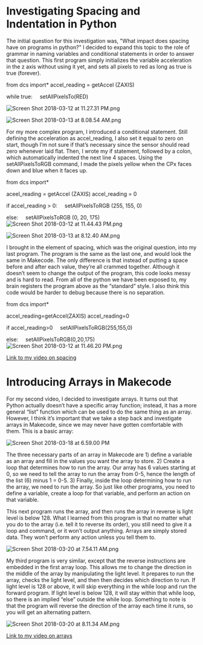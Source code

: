 # Investigating Spacing and Indentation in Python

The initial question for this investigation was, "What impact does spacing have on programs in python?" I decided to expand this topic to the role of grammar in naming variables and conditional statements in order to answer that question. This first program simply initializes the variable acceleration in the z axis without using it yet, and sets all pixels to red as long as true is true (forever).

from dcs import*
accel_reading = getAccel (ZAXIS)

while true:
&nbsp;&nbsp;&nbsp;&nbsp;setAllPixelsTo(RED)

![Screen Shot 2018-03-12 at 11.27.31 PM.png](https://lh3.googleusercontent.com/GnR1zbfAP-JeZWzMvdLQQeKBAELnAwE1QdSnsGGkMLbxMnPRF4lYirIwyxe5Xn3jRRULjRMbgP8psUb2RUElsMn2WPGJnd2jP2gzmNUhDw39wc8Zhqbx0VJ8zF1sr7mXLB5XPVnJ)

![Screen Shot 2018-03-13 at 8.08.54 AM.png](https://lh6.googleusercontent.com/qu2a2UD8mEk0KE-73IWY00xJa6qfMKZsbWIqM_QkzPfrKK2_UyaBjZZDKyjngYO54UZAmBJaOAgSg7BD_NcC1Cx0IeqE4e8eR-Zkc0BDj1ASk-EDfBKfonbyrhHYOL32Z_596HTR)

For my more complex program, I introduced a conditional statement. Still defining the acceleration as accel_reading, I also set it equal to zero on start, though I’m not sure if that’s necessary since the sensor should read zero whenever laid flat. Then, I wrote my if statement, followed by a colon, which automatically indented the next line 4 spaces. Using the setAllPixelsToRGB command, I made the pixels yellow when the CPx faces down and blue when it faces up.

from dcs import*

aceel_reading = getAccel (ZAXIS)
accel_reading = 0

if accel_reading > 0:
&nbsp;&nbsp;&nbsp;&nbsp;setAllPixelsToRGB (255, 155, 0)

else:
&nbsp;&nbsp;&nbsp;&nbsp;setAllPixelsToRGB (0, 20, 175)
![Screen Shot 2018-03-12 at 11.44.43 PM.png](https://lh6.googleusercontent.com/Pp8gMwcbqiyot3lWbEBj47fjGKJHDnr3QCnUHE6edokkt60qZaeG-XAh1gKyXzFhZlXgvbFP5eL7A832krhJrii0WlI54syxRfPAv64WI8IacREuGXRyebWqDglKVnC1vZq453oF)

![Screen Shot 2018-03-13 at 8.12.40 AM.png](https://lh4.googleusercontent.com/KADMVrPePcn1eVxZgXxJLnuEgVupmX4UhUkyVOLioXlrEUBdBrsvz7BV_MoWUTxw_BLnbNDbSyVF5m1n93ufVzNbhmqMpRIix_gXIw6IXNM5-kuEetQUYzXJZQcyQntOEeK_oamm)

I brought in the element of spacing, which was the original question, into my last program. The program is the same as the last one, and would look the same in Makecode. The only difference is that instead of putting a space before and after each value, they’re all crammed together. Although it doesn’t seem to change the output of the program, this code looks messy and is hard to read. From all of the python we have been exposed to, my brain registers the program above as the “standard” style. I also think this code would be harder to debug because there is no separation.

from dcs import*

accel_reading=getAccel(ZAXIS)
accel_reading=0

if accel_reading>0
&nbsp;&nbsp;&nbsp;&nbsp;setAllPixelsToRGB(255,155,0)

else:
&nbsp;&nbsp;&nbsp;&nbsp;setAllPixelsToRGB(0,20,175)
![Screen Shot 2018-03-12 at 11.46.20 PM.png](https://lh4.googleusercontent.com/kddKobyoStTlTXZRBI-uDQvDbp9DIJuiVS7TbPwJNu65hW2a4ntZagU1Hgq3oo9IjzG1u57k7WyMOs0qUi1g534HtkSfidTAYYacyMkUfExL1SpoE22e84HIjpK371yk2jVUQUJs)

[Link to my video on spacing](https://www.useloom.com/share/ab0910606bee4b6198cc04a5e9fd87e1)
# Introducing Arrays in Makecode
For my second video, I decided to investigate arrays. It turns out that Python actually doesn’t have a specific array function; instead, it has a more general “list” function which can be used to do the same thing as an array. However, I think it’s important that we take a step back and investigate arrays in Makecode, since we may never have gotten comfortable with them. This is a basic array:

![Screen Shot 2018-03-18 at 6.59.00 PM](https://lh4.googleusercontent.com/rBgyHLFvLrrxj79hmncPvtUix-saLUf9wW3jlpdMNxHdpp66xrhiOR8hlNR-peUucE2sDF4bL5iZfTpFSaG1-e3XmBovBMHKoGcdiMsATfBg7le32B9oolUdlJR3psc8BFUVaDGp)

The three necessary parts of an array in Makecode are 1) define a variable as an array and fill in the values you want the array to store. 2) Create a loop that determines how to run the array. Our array has 6 values starting at 0, so we need to tell the array to run the array from 0-5, hence the length of the list (6) minus 1 = 0-5. 3) Finally, inside the loop determining how to run the array, we need to run the array. So just like other programs, you need to define a variable, create a loop for that variable, and perform an action on that variable.

This next program runs the array, and then runs the array in reverse is light level is below 128. What I learned from this program is that no matter what you do to the array (i.e. tell it to reverse its order), you still need to give it a loop and command, or it won’t output anything. Arrays are simply stored data. They won’t perform any action unless you tell them to.

![Screen Shot 2018-03-20 at 7.54.11 AM.png](https://lh4.googleusercontent.com/rLZ9kMT8WBV6o-lwqi0eRMX6ayOEyAUKe5_mgSy8dMYKxlyVnnDV9f6_0I8t8lURSH_vqJBcCyTcQAsjnwO530CmbOKy3VyuL5YOWHYjfobidJHlXaxyAevocxoNAij1KWICT_6C)

My third program is very similar, except that the reverse instructions are embedded in the first array loop. This allows me to change the direction in the middle of the array by manipulating the light level. It prepares to run the array, checks the light level, and then then decides which direction to run. If light level is 128 or above, it will skip everything in the while loop and run the forward program. If light level is below 128, it will stay within that while loop, so there is an implied “else” outside the while loop. Something to note is that the program will reverse the direction of the array each time it runs, so you will get an alternating pattern.

![Screen Shot 2018-03-20 at 8.11.34 AM.png](https://lh5.googleusercontent.com/xkjL8XFsxVPs_pdvvR4B2Lxwvis5OInBt0nJPC6W1sXBte4x1jZKi-G4ZQ3pdQ4stUTL18pgC5Bwk5haBKFYzRABbWwgBAFBiTWl61JOJ4ZJD-2f8Y_k8Kqa5cnOP_bgWPxfV5GE)

[Link to my video on arrays](https://www.useloom.com/share/beeb80c0bb6649ce9244b936ffaeb431)
